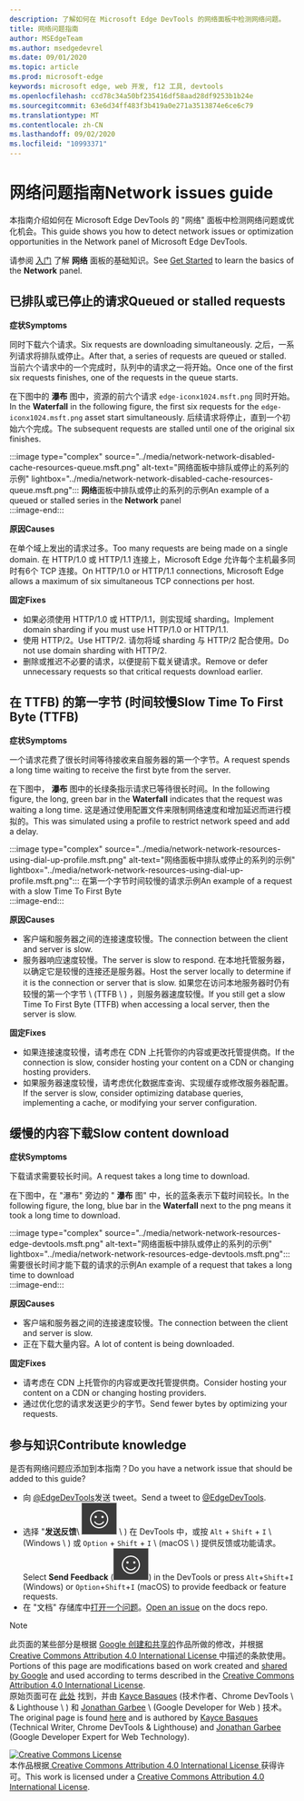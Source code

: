 ```yaml
---
description: 了解如何在 Microsoft Edge DevTools 的网络面板中检测网络问题。
title: 网络问题指南
author: MSEdgeTeam
ms.author: msedgedevrel
ms.date: 09/01/2020
ms.topic: article
ms.prod: microsoft-edge
keywords: microsoft edge, web 开发, f12 工具, devtools
ms.openlocfilehash: ccd78c34a50bf235416df58aad28df9253b1b24e
ms.sourcegitcommit: 63e6d34ff483f3b419a0e271a3513874e6ce6c79
ms.translationtype: MT
ms.contentlocale: zh-CN
ms.lasthandoff: 09/02/2020
ms.locfileid: "10993371"
---
```

<!-- Copyright Kayce Basques and Jonathan Garbee

   Licensed under the Apache License, Version 2.0 (the "License");
   you may not use this file except in compliance with the License.
   You may obtain a copy of the License at

       https://www.apache.org/licenses/LICENSE-2.0

   Unless required by applicable law or agreed to in writing, software
   distributed under the License is distributed on an "AS IS" BASIS,
   WITHOUT WARRANTIES OR CONDITIONS OF ANY KIND, either express or implied.
   See the License for the specific language governing permissions and
   limitations under the License.  -->





# <span data-ttu-id="2d865-104">网络问题指南</span><span class="sxs-lookup"><span data-stu-id="2d865-104">Network issues guide</span></span>   




<span data-ttu-id="2d865-105">本指南介绍如何在 Microsoft Edge DevTools 的 "网络" 面板中检测网络问题或优化机会。</span><span class="sxs-lookup"><span data-stu-id="2d865-105">This guide shows you how to detect network issues or optimization opportunities in the Network panel of Microsoft Edge DevTools.</span></span>  

<span data-ttu-id="2d865-106">请参阅 [入门][NetworkPerformance] 了解 **网络** 面板的基础知识。</span><span class="sxs-lookup"><span data-stu-id="2d865-106">See [Get Started][NetworkPerformance] to learn the basics of the **Network** panel.</span></span>  

## <span data-ttu-id="2d865-107">已排队或已停止的请求</span><span class="sxs-lookup"><span data-stu-id="2d865-107">Queued or stalled requests</span></span>   

**<span data-ttu-id="2d865-108">症状</span><span class="sxs-lookup"><span data-stu-id="2d865-108">Symptoms</span></span>**  

<span data-ttu-id="2d865-109">同时下载六个请求。</span><span class="sxs-lookup"><span data-stu-id="2d865-109">Six requests are downloading simultaneously.</span></span>  <span data-ttu-id="2d865-110">之后，一系列请求将排队或停止。</span><span class="sxs-lookup"><span data-stu-id="2d865-110">After that, a series of requests are queued or stalled.</span></span>  <span data-ttu-id="2d865-111">当前六个请求中的一个完成时，队列中的请求之一将开始。</span><span class="sxs-lookup"><span data-stu-id="2d865-111">Once one of the first six requests finishes, one of the requests in the queue starts.</span></span>  

<span data-ttu-id="2d865-112">在下图中的 **瀑布** 图中，资源的前六个请求 `edge-iconx1024.msft.png` 同时开始。</span><span class="sxs-lookup"><span data-stu-id="2d865-112">In the **Waterfall** in the following figure, the first six requests for the `edge-iconx1024.msft.png` asset start simultaneously.</span></span>  <span data-ttu-id="2d865-113">后续请求将停止，直到一个初始六个完成。</span><span class="sxs-lookup"><span data-stu-id="2d865-113">The subsequent requests are stalled until one of the original six finishes.</span></span>  

:::image type="complex" source="../media/network-network-disabled-cache-resources-queue.msft.png" alt-text="网络面板中排队或停止的系列的示例" lightbox="../media/network-network-disabled-cache-resources-queue.msft.png":::
   <span data-ttu-id="2d865-115">**网络**面板中排队或停止的系列的示例</span><span class="sxs-lookup"><span data-stu-id="2d865-115">An example of a queued or stalled series in the **Network** panel</span></span>  
:::image-end:::  

**<span data-ttu-id="2d865-116">原因</span><span class="sxs-lookup"><span data-stu-id="2d865-116">Causes</span></span>**  

<span data-ttu-id="2d865-117">在单个域上发出的请求过多。</span><span class="sxs-lookup"><span data-stu-id="2d865-117">Too many requests are being made on a single domain.</span></span>  <span data-ttu-id="2d865-118">在 HTTP/1.0 或 HTTP/1.1 连接上，Microsoft Edge 允许每个主机最多同时有6个 TCP 连接。</span><span class="sxs-lookup"><span data-stu-id="2d865-118">On HTTP/1.0 or HTTP/1.1 connections, Microsoft Edge allows a maximum of six simultaneous TCP connections per host.</span></span>  

**<span data-ttu-id="2d865-119">固定</span><span class="sxs-lookup"><span data-stu-id="2d865-119">Fixes</span></span>**  

*   <span data-ttu-id="2d865-120">如果必须使用 HTTP/1.0 或 HTTP/1.1，则实现域 sharding。</span><span class="sxs-lookup"><span data-stu-id="2d865-120">Implement domain sharding if you must use HTTP/1.0 or HTTP/1.1.</span></span>  
*   <span data-ttu-id="2d865-121">使用 HTTP/2。</span><span class="sxs-lookup"><span data-stu-id="2d865-121">Use HTTP/2.</span></span>  <span data-ttu-id="2d865-122">请勿将域 sharding 与 HTTP/2 配合使用。</span><span class="sxs-lookup"><span data-stu-id="2d865-122">Do not use domain sharding with HTTP/2.</span></span>  
*   <span data-ttu-id="2d865-123">删除或推迟不必要的请求，以便提前下载关键请求。</span><span class="sxs-lookup"><span data-stu-id="2d865-123">Remove or defer unnecessary requests so that critical requests download earlier.</span></span>  
    
## <span data-ttu-id="2d865-124">在 TTFB) 的第一字节 (时间较慢</span><span class="sxs-lookup"><span data-stu-id="2d865-124">Slow Time To First Byte (TTFB)</span></span>   

**<span data-ttu-id="2d865-125">症状</span><span class="sxs-lookup"><span data-stu-id="2d865-125">Symptoms</span></span>**  

<span data-ttu-id="2d865-126">一个请求花费了很长时间等待接收来自服务器的第一个字节。</span><span class="sxs-lookup"><span data-stu-id="2d865-126">A request spends a long time waiting to receive the first byte from the server.</span></span>  

<span data-ttu-id="2d865-127">在下图中， **瀑布** 图中的长绿条指示请求已等待很长时间。</span><span class="sxs-lookup"><span data-stu-id="2d865-127">In the following figure, the long, green bar in the **Waterfall** indicates that the request was waiting a long time.</span></span>  <span data-ttu-id="2d865-128">这是通过使用配置文件来限制网络速度和增加延迟而进行模拟的。</span><span class="sxs-lookup"><span data-stu-id="2d865-128">This was simulated using a profile to restrict network speed and add a delay.</span></span>  

:::image type="complex" source="../media/network-network-resources-using-dial-up-profile.msft.png" alt-text="网络面板中排队或停止的系列的示例" lightbox="../media/network-network-resources-using-dial-up-profile.msft.png":::
   <span data-ttu-id="2d865-130">在第一个字节时间较慢的请求示例</span><span class="sxs-lookup"><span data-stu-id="2d865-130">An example of a request with a slow Time To First Byte</span></span>  
:::image-end:::  

**<span data-ttu-id="2d865-131">原因</span><span class="sxs-lookup"><span data-stu-id="2d865-131">Causes</span></span>**  

*   <span data-ttu-id="2d865-132">客户端和服务器之间的连接速度较慢。</span><span class="sxs-lookup"><span data-stu-id="2d865-132">The connection between the client and server is slow.</span></span>  
*   <span data-ttu-id="2d865-133">服务器响应速度较慢。</span><span class="sxs-lookup"><span data-stu-id="2d865-133">The server is slow to respond.</span></span>  <span data-ttu-id="2d865-134">在本地托管服务器，以确定它是较慢的连接还是服务器。</span><span class="sxs-lookup"><span data-stu-id="2d865-134">Host the server locally to determine if it is the connection or server that is slow.</span></span>  <span data-ttu-id="2d865-135">如果您在访问本地服务器时仍有较慢的第一个字节 \ (TTFB \ ) ，则服务器速度较慢。</span><span class="sxs-lookup"><span data-stu-id="2d865-135">If you still get a slow Time To First Byte \(TTFB\) when accessing a local server, then the server is slow.</span></span>  
    
**<span data-ttu-id="2d865-136">固定</span><span class="sxs-lookup"><span data-stu-id="2d865-136">Fixes</span></span>**  

*   <span data-ttu-id="2d865-137">如果连接速度较慢，请考虑在 CDN 上托管你的内容或更改托管提供商。</span><span class="sxs-lookup"><span data-stu-id="2d865-137">If the connection is slow, consider hosting your content on a CDN or changing hosting providers.</span></span>  
*   <span data-ttu-id="2d865-138">如果服务器速度较慢，请考虑优化数据库查询、实现缓存或修改服务器配置。</span><span class="sxs-lookup"><span data-stu-id="2d865-138">If the server is slow, consider optimizing database queries, implementing a cache, or modifying your server configuration.</span></span>  
    
## <span data-ttu-id="2d865-139">缓慢的内容下载</span><span class="sxs-lookup"><span data-stu-id="2d865-139">Slow content download</span></span>   

**<span data-ttu-id="2d865-140">症状</span><span class="sxs-lookup"><span data-stu-id="2d865-140">Symptoms</span></span>**  

<span data-ttu-id="2d865-141">下载请求需要较长时间。</span><span class="sxs-lookup"><span data-stu-id="2d865-141">A request takes a long time to download.</span></span>  

<span data-ttu-id="2d865-142">在下图中，在 "瀑布" 旁边的 " **瀑布** 图" 中，长的蓝条表示下载时间较长。</span><span class="sxs-lookup"><span data-stu-id="2d865-142">In the following figure, the long, blue bar in the **Waterfall** next to the png means it took a long time to download.</span></span>  

:::image type="complex" source="../media/network-network-resources-edge-devtools.msft.png" alt-text="网络面板中排队或停止的系列的示例" lightbox="../media/network-network-resources-edge-devtools.msft.png":::
   <span data-ttu-id="2d865-144">需要很长时间才能下载的请求的示例</span><span class="sxs-lookup"><span data-stu-id="2d865-144">An example of a request that takes a long time to download</span></span>  
:::image-end:::  

**<span data-ttu-id="2d865-145">原因</span><span class="sxs-lookup"><span data-stu-id="2d865-145">Causes</span></span>**  

*   <span data-ttu-id="2d865-146">客户端和服务器之间的连接速度较慢。</span><span class="sxs-lookup"><span data-stu-id="2d865-146">The connection between the client and server is slow.</span></span>  
*   <span data-ttu-id="2d865-147">正在下载大量内容。</span><span class="sxs-lookup"><span data-stu-id="2d865-147">A lot of content is being downloaded.</span></span>  
    
**<span data-ttu-id="2d865-148">固定</span><span class="sxs-lookup"><span data-stu-id="2d865-148">Fixes</span></span>**  

*   <span data-ttu-id="2d865-149">请考虑在 CDN 上托管你的内容或更改托管提供商。</span><span class="sxs-lookup"><span data-stu-id="2d865-149">Consider hosting your content on a CDN or changing hosting providers.</span></span>  
*   <span data-ttu-id="2d865-150">通过优化您的请求发送更少的字节。</span><span class="sxs-lookup"><span data-stu-id="2d865-150">Send fewer bytes by optimizing your requests.</span></span>  
    
## <span data-ttu-id="2d865-151">参与知识</span><span class="sxs-lookup"><span data-stu-id="2d865-151">Contribute knowledge</span></span>  

<span data-ttu-id="2d865-152">是否有网络问题应添加到本指南？</span><span class="sxs-lookup"><span data-stu-id="2d865-152">Do you have a network issue that should be added to this guide?</span></span>  

*   <span data-ttu-id="2d865-153">向 [@EdgeDevTools][MicrosoftEdgeTweet]发送 tweet。</span><span class="sxs-lookup"><span data-stu-id="2d865-153">Send a tweet to [@EdgeDevTools][MicrosoftEdgeTweet].</span></span>  
*   <span data-ttu-id="2d865-154">选择 "**发送反馈**\ ![ " (发送反馈 ][ImageSendFeedbackIcon] \ ) 在 DevTools 中，或按 `Alt` + `Shift` + `I` \ (Windows \ ) 或 `Option` + `Shift` + `I` \ (macOS \ ) 提供反馈或功能请求。</span><span class="sxs-lookup"><span data-stu-id="2d865-154">Select **Send Feedback** \(![Send Feedback][ImageSendFeedbackIcon]\) in the DevTools or press `Alt`+`Shift`+`I` \(Windows\) or `Option`+`Shift`+`I` \(macOS\) to provide feedback or feature requests.</span></span>  
*   <span data-ttu-id="2d865-155">在 "文档" 存储库中[打开一个问题][WebFundamentalsIssue]。</span><span class="sxs-lookup"><span data-stu-id="2d865-155">[Open an issue][WebFundamentalsIssue] on the docs repo.</span></span>  
    
<!--  
  


-->  

<!-- image links -->  

[ImageSendFeedbackIcon]: ../media/smile-icon.msft.png  

<!-- links -->  

[NetworkPerformance]: ./index.md "检查 Microsoft Edge DevTools 中的网络活动 |Microsoft 文档"  

[MicrosoftEdgeTweet]: https://twitter.com/intent/tweet?text=@EdgeDevTools%20[Network%20Issues%20Guide%20Suggestion]  

[WebFundamentalsIssue]: https://github.com/MicrosoftDocs/edge-developer/issues/new?title=%5BDevTools%20Network%20Issues%20Guide%20Suggestion%5D "新问题 - MicrosoftDocs/edge-developer"  

> [!NOTE]
> <span data-ttu-id="2d865-158">此页面的某些部分是根据 [Google 创建和共享的][GoogleSitePolicies]作品所做的修改，并根据[ Creative Commons Attribution 4.0 International License ][CCA4IL]中描述的条款使用。</span><span class="sxs-lookup"><span data-stu-id="2d865-158">Portions of this page are modifications based on work created and [shared by Google][GoogleSitePolicies] and used according to terms described in the [Creative Commons Attribution 4.0 International License][CCA4IL].</span></span>  
> <span data-ttu-id="2d865-159">原始页面可在 [此处](https://developers.google.com/web/tools/chrome-devtools/network/issues) 找到，并由 [Kayce Basques][KayceBasques] (技术作者、Chrome DevTools \ & Lighthouse \ ) 和 [Jonathan Garbee][JonathanGarbee] \ (Google Developer for Web ) 技术。</span><span class="sxs-lookup"><span data-stu-id="2d865-159">The original page is found [here](https://developers.google.com/web/tools/chrome-devtools/network/issues) and is authored by [Kayce Basques][KayceBasques] \(Technical Writer, Chrome DevTools \& Lighthouse\) and [Jonathan Garbee][JonathanGarbee] \(Google Developer Expert for Web Technology\).</span></span>  

[![Creative Commons License][CCby4Image]][CCA4IL]  
<span data-ttu-id="2d865-161">本作品根据[ Creative Commons Attribution 4.0 International License ][CCA4IL]获得许可。</span><span class="sxs-lookup"><span data-stu-id="2d865-161">This work is licensed under a [Creative Commons Attribution 4.0 International License][CCA4IL].</span></span>  

[CCA4IL]: https://creativecommons.org/licenses/by/4.0  
[CCby4Image]: https://i.creativecommons.org/l/by/4.0/88x31.png  
[GoogleSitePolicies]: https://developers.google.com/terms/site-policies  
[KayceBasques]: https://developers.google.com/web/resources/contributors/kaycebasques  
[JonathanGarbee]: https://developers.google.com/web/resources/contributors/jonathangarbee
